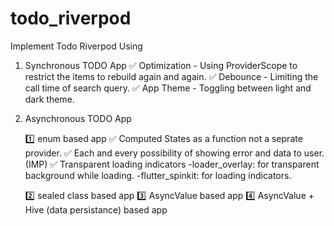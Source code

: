 # todo_riverpod

Implement Todo Riverpod Using

1. Synchronous TODO App
   ✅ Optimization - Using ProviderScope to restrict the items to rebuild again and again.
   ✅ Debounce - Limiting the call time of search query.
   ✅ App Theme - Toggling between light and dark theme.
2. Asynchronous TODO App

   1️⃣  enum based app
      ✅ Computed States as a function not a seprate provider.
      ✅ Each and every possibility of showing error and data to user. (IMP)
      ✅ Transparent loading indicators
     -loader_overlay: for transparent background while loading.
     -flutter_spinkit: for loading indicators.

   2️⃣ sealed class based app
   3️⃣ AsyncValue based app
   4️⃣ AsyncValue + Hive (data persistance) based app
